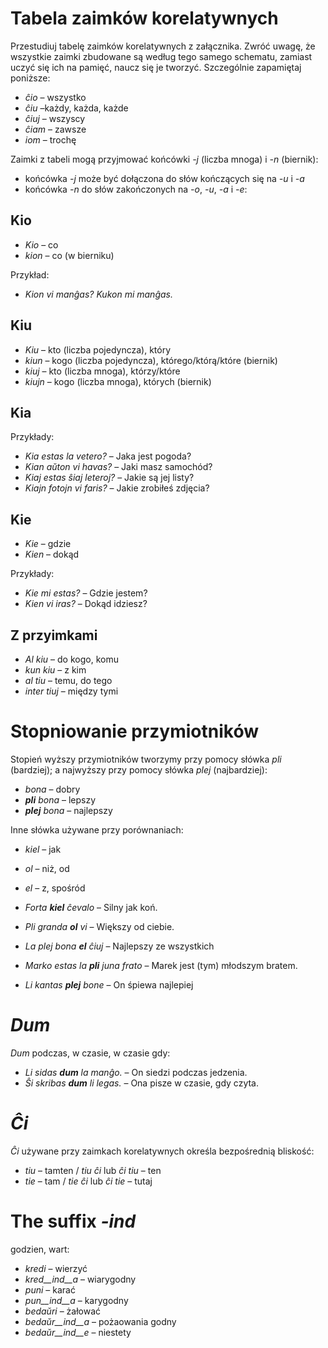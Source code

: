 # Tabela zaimków korelatywnych

Przestudiuj tabelę zaimków korelatywnych z załącznika. Zwróć uwagę, że wszystkie zaimki zbudowane są według tego samego schematu, zamiast uczyć się ich na pamięć, naucz się je tworzyć. Szczególnie zapamiętaj poniższe:

- *ĉio*  – wszystko
- *ĉiu*  –każdy, każda, każde
- *ĉiuj*  – wszyscy
- *ĉiam* – zawsze
- *iom* – trochę

Zaimki z tabeli mogą przyjmować końcówki *-j* (liczba mnoga) i *-n* (biernik):

- końcówka *-j* może być dołączona do słów kończących się na *-u* i *-a*
- końcówka *-n* do słów zakończonych na *-o*, *-u*, *-a* i *-e*:

## Kio 

- *Kio* – co 
- *kion* – co (w bierniku)

Przykład: 

- *Kion vi manĝas? Kukon mi manĝas.*

## Kiu
- *Kiu* – kto (liczba pojedyncza), który
- *kiun* – kogo (liczba pojedyncza), którego/którą/które (biernik)
- *kiuj* – kto (liczba mnoga), którzy/które
- *kiujn* – kogo (liczba mnoga), których (biernik)

## Kia

Przykłady:

- *Kia estas la vetero?* – Jaka jest pogoda?
- *Kian aŭton vi havas?* – Jaki masz samochód?
- *Kiaj estas ŝiaj leteroj?* – Jakie są jej listy?
- *Kiajn fotojn vi faris?* – Jakie zrobiłeś zdjęcia?

## Kie

- *Kie* – gdzie
- *Kien* – dokąd

Przykłady:

- *Kie mi estas?* – Gdzie jestem?
- *Kien vi iras?* – Dokąd idziesz?

## Z przyimkami

- *Al kiu* – do kogo, komu
- *kun kiu* – z kim
- *al tiu* – temu, do tego
- *inter tiuj* – między tymi

# Stopniowanie przymiotników

Stopień wyższy przymiotników tworzymy przy pomocy słówka *pli* (bardziej); a najwyższy przy pomocy słówka *plej* (najbardziej):

- *bona* – dobry
- *__pli__ bona* – lepszy
- *__plej__ bona* – najlepszy

Inne słówka używane przy porównaniach:

- *kiel* – jak
- *ol* – niż, od
- *el* – z, spośród

- *Forta __kiel__ ĉevalo* – Silny jak koń.
- *Pli granda __ol__ vi* – Większy od ciebie.
- *La plej bona __el__ ĉiuj* – Najlepszy ze wszystkich
- *Marko estas la __pli__ juna frato* – Marek jest (tym) młodszym bratem.
- *Li kantas __plej__ bone* – On śpiewa najlepiej

# *Dum* 

*Dum* podczas, w czasie, w czasie gdy:

- *Li sidas __dum__ la manĝo.* – On siedzi podczas jedzenia.
- *Ŝi skribas __dum__ li legas.* – Ona pisze w czasie, gdy czyta.

# *Ĉi*

*Ĉi* używane przy zaimkach korelatywnych określa bezpośrednią bliskość:

- *tiu* – tamten / *tiu ĉi* lub *ĉi tiu* – ten
- *tie* – tam / *tie ĉi* lub *ĉi tie* – tutaj

# The suffix *-ind*

godzien, wart:

- *kredi* – wierzyć
- *kred__ind__a* – wiarygodny
- *puni* – karać
- *pun__ind__a* – karygodny
- *bedaŭri* – żałować
- *bedaŭr__ind__a* – pożaowania godny
- *bedaŭr__ind__e* – niestety

 
